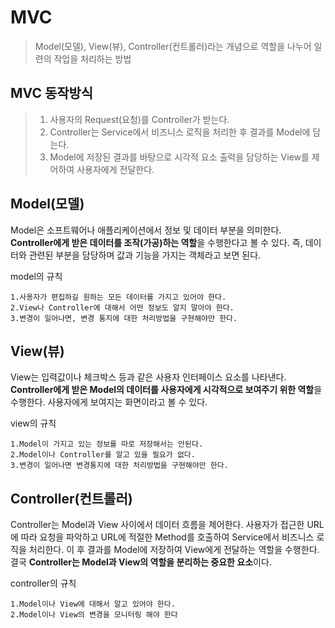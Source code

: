 # MVC

> Model(모델), View(뷰), Controller(컨트롤러)라는 개념으로 역할을 나누어 일련의 작업을 처리하는 방법

## MVC 동작방식

> 1. 사용자의 Request(요청)를 Controller가 받는다.  
> 2. Controller는 Service에서 비즈니스 로직을 처리한 후 결과를 Model에 담는다.  
> 3. Model에 저장된 결과를 바탕으로 시각적 요소 출력을 담당하는 View를 제어하여 사용자에게 전달한다.  

## Model(모델)

Model은 소프트웨어나 애플리케이션에서 정보 및 데이터 부분을 의미한다. **Controller에게 받은 데이터를 조작(가공)하는 역할**을 수행한다고 볼 수 있다. 즉, 데이터와 관련된 부분을 담당하며 값과 기능을 가지는 객체라고 보면 된다.

model의 규칙

```
1.사용자가 편집하길 원하는 모든 데이터를 가지고 있어야 한다.
2.View나 Controller에 대해서 어떤 정보도 알지 말아야 한다.
3.변경이 일어나면, 변경 통지에 대한 처리방법을 구현해야만 한다.
```

## View(뷰)

View는 입력값이나 체크박스 등과 같은 사용자 인터페이스 요소를 나타낸다. **Controller에게 받은 Model의 데이터를 사용자에게 시각적으로 보여주기 위한 역할**을 수행한다. 사용자에게 보여지는 화면이라고 볼 수 있다.

view의 규칙

```
1.Model이 가지고 있는 정보를 따로 저장해서는 안된다.
2.Model이나 Controller를 알고 있을 필요가 없다.
3.변경이 일어나면 변경통지에 대한 처리방법을 구현해야만 한다.
```

## Controller(컨트롤러)

Controller는 Model과 View 사이에서 데이터 흐름을 제어한다. 사용자가 접근한 URL에 따라 요청을 파악하고 URL에 적절한 Method를 호출하여 Service에서 비즈니스 로직을 처리한다. 이 후 결과를 Model에 저장하여 View에게 전달하는 역할을 수행한다. 결국 **Controller는 Model과 View의 역할을 분리하는 중요한 요소**이다.

controller의 규칙

```
1.Model이나 View에 대해서 알고 있어야 한다.
2.Model이나 View의 변경을 모니터링 해야 한다
```

